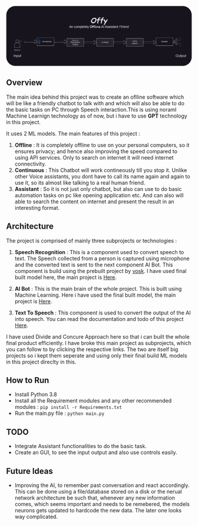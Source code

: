 ![ReadmeDiagrams.png](Assets/ReadmeDiagrams.png)

## Overview

The main idea behind this project was to create an oflline software which will be like a friendly chatbot to talk with and which will also be able to do the basic tasks on PC through Speech interaction.This is using noraml Machine Learnign technology as of now, but i have to use **GPT** technology in this project.

It uses 2 ML models.
The main features of this  project : 
1. **Offline** : It is completely offline to use on your personal computers, so it ensures privacy; and hence also improving the speed compared to using API services. Only to search on internet it will need internet connectivity.
2. **Continuous** : This Chatbot will work contineously till you stop it. Unlike other Voice assistants, you dont have to call its name again and again to use it, so its almost like talking to a real human friend.
3. **Assistant** : So it is not just only chatbot, but also can use to do basic automation tasks on pc like opening application etc. And can also will able to search the content on internet and present the result in an interesting format.



## Architecture
The project is comprised of mainly three subprojects or technologies :

1. **Speech Recognition** : This is a component used to convert speech to text. The Speech collected from a person is captured using microphone and the converted text is sent to the next component AI Bot. This component is build using the prebuilt project by [vosk](https://github.com/alphacep/vosk-api). I have used final built model here, the main project is [Here](https://github.com/tu2-atmanand/Speech_Recognition).

2. **AI Bot** : This is the main brain of the whole project. This is built using Machine Learning. Here i have used the  final built model, the main project is [Here](https://github.com/tu2-atmanand/Offy-Brain).

3. **Text To Speech** : This component is used to convert the output of the AI into speech. You can read the documentation and todo of this project [Here](https://github.com/tu2-atmanand/Text_To_Speech).


I have used Divide and Concure Approach here so that i can built the whole final product efficiently. I have  broke this main project as subprojects, which you can follow to by clicking the respective links. The two are itself big projects so i kept them seperate and using only their final build ML models in this project direclty in this.



## How to Run
- Install Python 3.8
- Install all the Requirement modules and any other recommended modules : ``` pip install -r Requirements.txt ```
- Run the main.py file : ``` python main.py ```


## TODO
- Integrate Assistant functionalities to do the basic task.
- Create an GUI, to see the input output and also use controls easily.



## Future Ideas

- Improving the AI, to remember past conversation and react accordingly. This can be done using a file/database stored on a disk or the nerual network architecture be such that, whenever any new information comes, which seems important and needs to be remebered, the models neurons gets updated to hardcode the new data. The later one looks way complicated.
